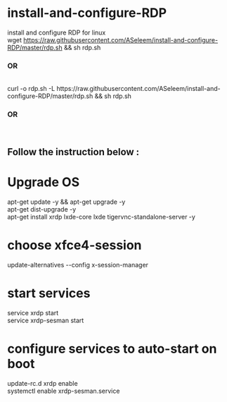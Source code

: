 # install-and-configure-RDP
install and configure RDP for linux
<br />
wget https://raw.githubusercontent.com/ASeleem/install-and-configure-RDP/master/rdp.sh && sh rdp.sh
<br />
<h3> OR </h3>
<br />
curl -o rdp.sh -L https://raw.githubusercontent.com/ASeleem/install-and-configure-RDP/master/rdp.sh && sh rdp.sh
<br />
<h3> OR </h3>
<br />
<h2>Follow the instruction below : </h2>

# Upgrade OS
apt-get update -y && apt-get upgrade  -y
<br />
apt-get dist-upgrade -y
<br />
apt-get install xrdp lxde-core lxde tigervnc-standalone-server -y

# choose xfce4-session 
update-alternatives --config x-session-manager

# start services
service xrdp start
<br />
service xrdp-sesman start

# configure services to auto-start on boot
update-rc.d xrdp enable
<br />
systemctl enable xrdp-sesman.service


